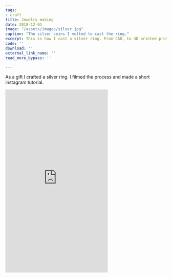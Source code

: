 ```yaml
---
tags:
- craft
title: Jewelry making
date: 2018-12-01
image: "/assets/images/silver.jpg"
caption: "The silver coins I melted to cast the ring."
excerpt: This is how I cast a silver ring. From CAD, to 3D printed prototype to actual ring.
code: ''
download: ''
external_link_name: ''
read_more_bypass: ''

---
```

As a gift I crafted a silver ring. I filmed the process and made a short instagram tutorial.

<div class="flex w-full justify-center">
    <iframe src="https://player.vimeo.com/video/361252996" width="320" height="570" frameborder="0" allow="autoplay; fullscreen" allowfullscreen></iframe>
</div>